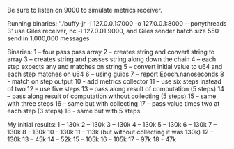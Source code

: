 Be sure to listen on 9000 to simulate metrics receiver.

Running binaries:
 './buffy-jr -i 127.0.0.1:7000 -o 127.0.0.1:8000 --ponythreads 3'
 use Giles receiver, nc -l 127.0.01 9000, and Giles sender batch size 550
 send in 1,000,000 messages

Binaries:
1 – four pass pass array
2 – creates string and  convert string to array
3 – creates string and passes string along down the chain
4 – each step expects any and matches on string
5 – convert initial value to u64  and each step matches on u64
6 – using guids
7 – report Epoch.nanoseconds
8 - match on step output
10 -  add metrics collector
11 – use six steps instead of two
12 – use five steps
13 – pass along result of computation (5 steps)
14 – pass along result of computation without collecting (5 steps)
15 – same with three steps
16 – same but with collecting
17 – pass value times two at each step (3 steps)
18 - same but with 5 steps

My initial results:
1 – 130k
2 – 130k
3 – 130k
4 – 130k
5 – 130k
6 – 130k
7 – 130k
8 - 130k
10 - 130k
11 – 113k (but without collecting it was 130k)
12 – 130k
13 – 45k
14 – 52k
15 – 105k
16 – 105k
17 – 97k
18 - 47k
